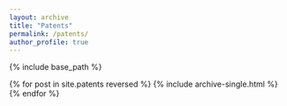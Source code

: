 ```yaml
---
layout: archive
title: "Patents"
permalink: /patents/
author_profile: true
---
```



{% include base_path %}

{% for post in site.patents reversed %}
  {% include archive-single.html %}
{% endfor %}
